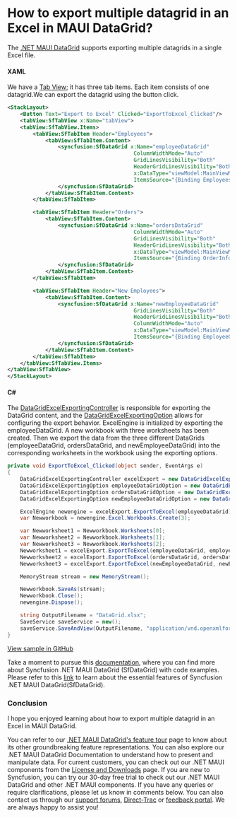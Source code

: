 # How to export multiple datagrid in an Excel in MAUI DataGrid?

The [.NET MAUI DataGrid](https://www.syncfusion.com/maui-controls/maui-datagrid) supports exporting multiple datagrids in a single Excel file.
#### XAML
We have a [Tab View](https://www.syncfusion.com/maui-controls/maui-tab-view); it has three tab items. Each item consists of one datagrid.We can export the datagrid using the button click.
```XML
<StackLayout>
    <Button Text="Export to Excel" Clicked="ExportToExcel_Clicked"/>
    <tabView:SfTabView x:Name="tabView">
    <tabView:SfTabView.Items>
        <tabView:SfTabItem Header="Employees">
            <tabView:SfTabItem.Content>
                <syncfusion:SfDataGrid x:Name="employeeDataGrid"
                                        ColumnWidthMode="Auto"
                                        GridLinesVisibility="Both"
                                        HeaderGridLinesVisibility="Both"
                                        x:DataType="viewModel:MainViewModel"
                                        ItemsSource="{Binding Employees}">                    
                </syncfusion:SfDataGrid>
            </tabView:SfTabItem.Content>
        </tabView:SfTabItem>

        <tabView:SfTabItem Header="Orders">
            <tabView:SfTabItem.Content>
                <syncfusion:SfDataGrid x:Name="ordersDataGrid"
                                        ColumnWidthMode="Auto"
                                        GridLinesVisibility="Both"
                                        HeaderGridLinesVisibility="Both"
                                        x:DataType="viewModel:MainViewModel"     
                                        ItemsSource="{Binding OrderInfoCollection}">                    
                </syncfusion:SfDataGrid>
            </tabView:SfTabItem.Content>
        </tabView:SfTabItem>

        <tabView:SfTabItem Header="New Employees">
            <tabView:SfTabItem.Content>
                <syncfusion:SfDataGrid x:Name="newEmployeeDataGrid"
                                        GridLinesVisibility="Both"
                                        HeaderGridLinesVisibility="Both"
                                        ColumnWidthMode="Auto"
                                        x:DataType="viewModel:MainViewModel"
                                        ItemsSource="{Binding EmployeeCollection}">  
                </syncfusion:SfDataGrid>
            </tabView:SfTabItem.Content>
        </tabView:SfTabItem>
    </tabView:SfTabView.Items>
</tabView:SfTabView>
</StackLayout>
```

#### C#
The [DataGridExcelExportingController](https://help.syncfusion.com/cr/maui/Syncfusion.Maui.DataGrid.Exporting.DataGridExcelExportingController.html) is responsible for exporting the DataGrid content, and the [DataGridExcelExportingOption](https://help.syncfusion.com/cr/maui/Syncfusion.Maui.DataGrid.Exporting.DataGridExcelExportingOption.html) allows for configuring the export behavior. ExcelEngine is initialized by exporting the employeeDataGrid. A new workbook with three worksheets has been created. Then we export the data from the three different DataGrids (employeeDataGrid, ordersDataGrid, and newEmployeeDataGrid) into the corresponding worksheets in the workbook using the exporting options. 
```C#
private void ExportToExcel_Clicked(object sender, EventArgs e)
{
    DataGridExcelExportingController excelExport = new DataGridExcelExportingController();
    DataGridExcelExportingOption employeeDataGridOption = new DataGridExcelExportingOption();
    DataGridExcelExportingOption ordersDataGridOption = new DataGridExcelExportingOption();
    DataGridExcelExportingOption newEmployeeDataGridOption = new DataGridExcelExportingOption();

    ExcelEngine newengine = excelExport.ExportToExcel(employeeDataGrid);
    var Newworkbook = newengine.Excel.Workbooks.Create(3);

    var Newworksheet1 = Newworkbook.Worksheets[0];
    var Newworksheet2 = Newworkbook.Worksheets[1];
    var Newworksheet3 = Newworkbook.Worksheets[2];
    Newworksheet1 = excelExport.ExportToExcel(employeeDataGrid, employeeDataGrid.View!, employeeDataGridOption, Newworksheet1);
    Newworksheet2 = excelExport.ExportToExcel(ordersDataGrid, ordersDataGrid.View!, ordersDataGridOption, Newworksheet2);
    Newworksheet3 = excelExport.ExportToExcel(newEmployeeDataGrid, newEmployeeDataGrid.View!, newEmployeeDataGridOption, Newworksheet3);

    MemoryStream stream = new MemoryStream();

    Newworkbook.SaveAs(stream);
    Newworkbook.Close();
    newengine.Dispose();

    string OutputFilename = "DataGrid.xlsx";
    SaveService saveService = new();
    saveService.SaveAndView(OutputFilename, "application/vnd.openxmlformats-officedocument.spreadsheetml.sheet", stream);
}
```



[View sample in GitHub](https://github.com/SyncfusionExamples/How-to-export-multiple-datagrid-in-an-Excel-in-MAUI-DataGrid)

Take a moment to pursue this [documentation](https://help.syncfusion.com/maui/datagrid/overview), where you can find more about Syncfusion .NET MAUI DataGrid (SfDataGrid) with code examples.
Please refer to this [link](https://www.syncfusion.com/maui-controls/maui-datagrid) to learn about the essential features of Syncfusion .NET MAUI DataGrid(SfDataGrid).

### Conclusion
I hope you enjoyed learning about how to export multiple datagrid in an Excel in MAUI DataGrid.

You can refer to our [.NET MAUI DataGrid's feature tour](https://www.syncfusion.com/maui-controls/maui-datagrid) page to know about its other groundbreaking feature representations. You can also explore our .NET MAUI DataGrid Documentation to understand how to present and manipulate data.
For current customers, you can check out our .NET MAUI components from the [License and Downloads](https://www.syncfusion.com/account/downloads) page. If you are new to Syncfusion, you can try our 30-day free trial to check out our .NET MAUI DataGrid and other .NET MAUI components.
If you have any queries or require clarifications, please let us know in comments below. You can also contact us through our [support forums](https://www.syncfusion.com/forums), [Direct-Trac](https://support.syncfusion.com/account/login?ReturnUrl=%2Faccount%2Fconnect%2Fauthorize%2Fcallback%3Fclient_id%3Dc54e52f3eb3cde0c3f20474f1bc179ed%26redirect_uri%3Dhttps%253A%252F%252Fsupport.syncfusion.com%252Fagent%252Flogincallback%26response_type%3Dcode%26scope%3Dopenid%2520profile%2520agent.api%2520integration.api%2520offline_access%2520kb.api%26state%3D8db41f98953a4d9ba40407b150ad4cf2%26code_challenge%3DvwHoT64z2h21eP_A9g7JWtr3vp3iPrvSjfh5hN5C7IE%26code_challenge_method%3DS256%26response_mode%3Dquery) or [feedback portal](https://www.syncfusion.com/feedback/maui?control=sfdatagrid). We are always happy to assist you!